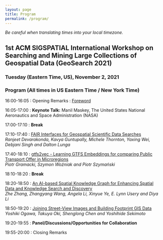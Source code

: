 ```yaml
---
layout: page
title: Program
permalink: /program/
---
```



*Be careful when translating times into your local timezone.*


 <h2 class="page-title">1st ACM SIGSPATIAL International Workshop on Searching and Mining Large Collections of Geospatial Data (GeoSearch 2021)</h2>
  <style>#content {padding:5px 15px;} .session-info {padding-left:12px;}</style>

<h3>Tuesday (Eastern Time, US), November 2, 2021</h3>

<h3>Program (All times in US Eastern Time / New York Time)</h3>

  <p>16:00-16:05 : Opening Remarks : <a href="/coming_soon">Foreword</a></p>
  <p>
    16:05-17:00 : <b>Keynote Talk:</b> Manil Maskey, The United States National Aeronautics and Space Administration (NASA)
  </p>  
  <p>
    17:00-17:10 : <b>Break</b>
  </p> 
  <p>
    17:10-17:40 : <a href="/coming_soon">FAIR Interfaces for Geospatial Scientific Data Searches</a> <br>
    <i>Ranjeet Devarakonda, Kavya Guntupally, Michele Thornton, Yaxing Wei, Debjani Singh and Dalton Lunga  
    </i>
  </p>  	  
  <p>
    17:40-18:10 : <a href="/coming_soon">gtfs2vec - Learning GTFS Embeddings for comparing Public Transport Offer in Microregions</a> <br>
    <i>Piotr Gramacki, Szymon Woźniak and Piotr Szymański
    </i>
  </p> 
  <p>
    18:10-18:20 : <b>Break</b>
  </p> 
  <p>
    18:20-18:50 : <a href="/coming_soon">An AI-based Spatial Knowledge Graph for Enhancing Spatial Data and Knowledge Search and Discovery</a> <br>
    <i>Zhe Zhang, Zhangyang Wang, Angela Li, Xinyue Ye, E. Lynn Usery and Diya Li
    </i>
  </p> 
  <p>
    18:50-19:20 : <a href="/coming_soon">Joining Street-View Images and Building Footprint GIS Data</a> <br>
    <i>Yoshiki Ogawa, Takuya Oki, Shenglong Chen and Yoshihide Sekimoto
    </i>
  </p> 

  <p>
    19:20-19:55 : <b>Panel/Discussions/Opportunities for Collaboration</b>
  </p> 


<p>19:55-20:00 : Closing Remarks</p>
